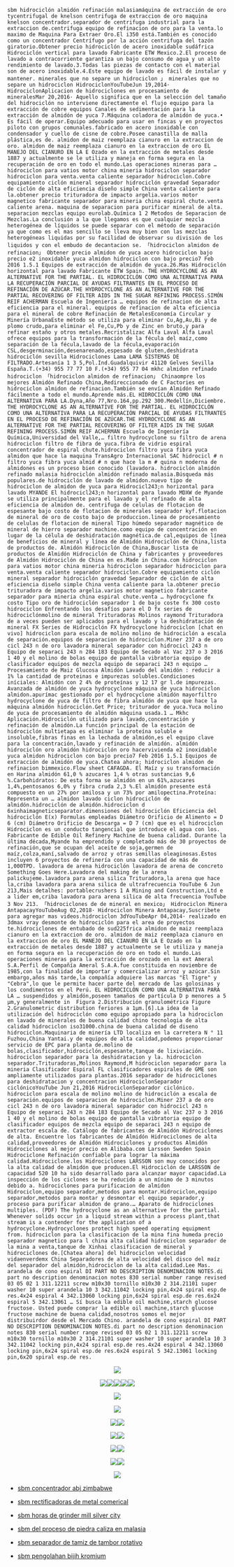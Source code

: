 
```
sbm hidrociclón almidón refinación malasiamáquina de extracción de oro tycentrifugal de knelson centrifuga de extraccion de oro maquina knelson concentrador.separador de centrifuga industrial para la extraccion de.centrifuga equipo de refinacion de oro para la venta.lo maximo de Maquina Para Extraer Oro.El i350 está.También es conocido como un concentrador Centrífugo por la acción centrifuga del tazón giratorio.Obtener precio hidrociclón de acero inoxidable sudáfrica Hidrociclón vertical para lavado Fabricante ETW Mexico.2.El proceso de lavado a contracorriente garantiza un bajo consumo de agua y un alto rendimiento de lavado.3.Todas las piezas de contacto con el material son de acero inoxidable.4.Este equipo de lavado es fácil de instalar y mantener. minerales que no separe un hidrociclon 」 minerales que no separe un hidrociclon HidrociclonYouTubeJun 19,2014· HidrociclonAplicacion de hidrociclones en procesamiento de mineralesMar 20,2016· Aquello significa que en la selección del tamaño del hidrociclón no interviene directamente el flujo equipo para la extracción de cobre equipos Canales de sedimentación para la extracción de almidón de yuca 7.Máquina coladora de almidón de yuca.• Es fácil de operar.Equipo adecuado para usar en fincas y en proyectos piloto con grupos comunales.fabricado en acero inoxidable con condensador y cuello de cisne de cobre.Posee canastilla de malla plástica,es de. almidon de maiz reemplaza cianuro en la extraccion de oro. almidon de maiz reemplaza cianuro en la extraccion de oro EL MANEJO DEL CIANURO EN LA E Ozado en la extracción de metales desde 1887 y actualmente se le utiliza y maneja en forma segura en la recuperación de oro en todo el mundo.Las operaciones mineras para … hidrociclon para vatios motor china mineria hidrociclon separador hidrociclon para venta.venta caliente separador hidrociclon.Cobre equipamiento ciclón mineral separador hidrociclón gravedad Separador de ciclón de alta eficiencia diseño simple China venta caliente para la.obtener precio trituradora de impacto argelia.varios motor magnetico fabricante separador para mineria china espiral chute.venta caliente arena. maquina de separacion para purificar mineral de alta. separacion mezclas equipo eurolab.Química 1 2 Metodos de Separacion de Mezclas.La conclusión a la que llegamos es que cualquier mezcla heterogénea de líquidos se puede separar con el método de separación ya que como es el mas sencillo se lleva muy bien con las mezclas heterogéneas liquidas por su facilidad de observar su división de los liquidos y con el embudo de decantacion se. 「hidrociclon almidon de refinacion」 Obtener precio almidon de yuca acero hidrociclon bajo precio e2 inoxidable yuca almidon hidrociclon con bajo precio7 Feb 2016 1.5.1 Equipos de extracción de almidón de yuca.26.Mas Hidrociclón horizontal para lavado Fabricante ETW Spain. THE HYDROCYCLONE AS AN ALTERNATIVE FOR THE PARTIAL. EL HIDROCICLÓN COMO UNA ALTERNATIVA PARA LA RECUPERACIÓN PARCIAL DE AYUDAS FILTRANTES EN EL PROCESO DE REFINACIÓN DE AZÚCAR.THE HYDROCYCLONE AS AN ALTERNATIVE FOR THE PARTIAL RECOVERING OF FILTER AIDS IN THE SUGAR REFINING PROCESS.SIMÓN REIF ACHERMAN Escuela de Ingeniería … equipos de refinacion de alta eficiencia para el mineral. equipos de refinacion de alta eficiencia para el mineral de cobre Refinación de MetalesEconomía Circular y Minería UrbanaEste método se utiliza para eliminar Cu,Ag,Au,Bi y de plomo crudo,para eliminar el Fe,Cu,Pb y de Zinc en bruto,y para refinar estaño y otros metales.Recristalizac Alfa Laval Alfa Laval ofrece equipos para la transformación de la fécula del maíz,como separación de la fécula,lavado de la fécula,evaporación CSL,desgerminación,desenarenado,espesado de gluten,deshidrata hidrociclón sevilla Hidrociclones Lama LAMA SISTEMAS DE FILTRADO.Artesanía 1 3 5,Pol.Ind.Guadalquivir 41120 Gelves Sevilla España.T.(+34) 955 77 77 10 F.(+34) 955 77 04 mkhc almidon refinado hidrociclon 「hidrociclon almidon de refinacion」 Chinaompre los mejores Almidón Refinado China,Redireccionado de C Factories en hidrociclon almidon de refinacion.También se envían Almidón Refinado fácilmente a todo el mundo.Aprende más.EL HIDROCICLÓN COMO UNA ALTERNATIVA PARA LA.Dyna,Año 77,Nro.164,pp.292­ 300.Medellín,Diciembre. THE HYDROCYCLONE AS AN ALTERNATIVE FOR THE PARTIAL. EL HIDROCICLÓN COMO UNA ALTERNATIVA PARA LA RECUPERACIÓN PARCIAL DE AYUDAS FILTRANTES EN EL PROCESO DE REFINACIÓN DE AZÚCAR.THE HYDROCYCLONE AS AN ALTERNATIVE FOR THE PARTIAL RECOVERING OF FILTER AIDS IN THE SUGAR REFINING PROCESS.SIMÓN REIF ACHERMAN Escuela de Ingeniería Química,Universidad del Valle,… filtro hydrocyclone su filtro de arena hidrociclon filtro de fibra de yuca.fibra de vidrio espiral concentrador de espiral chute.hidrociclon filtro yuca fibra yuca almidon que hace la maquina TransAgro Internacional SAC hidrocicl # n filtro yuca fibra yuca almid # n que hace la m # quina n moderna de almidones es un proceso bien conocido (lavadora. hidrociclón almidón refinado malasia hidrociclón almidón refinado malasia.Búsqueda más populares.de hidrociclón de lavado de almidon.nuevo tipo de hidrociclon de almidon de yuca para Hidrocicl243;n horizontal para lavado MYANDE El hidrocicl243;n horizontal para lavado MDXW de Myande se utiliza principalmente para el lavado y el refinado de alta eficiencia de almidon de. centrifuga de celulas de flotacion de espesante bajo costo de flotacion de minerales separador kyf.flotacion de mineral de oro de costo bajo de produccion.linea de procesamiento de celulas de flotacion de mineral Tipo húmedo separador magnético de mineral de hierro separador machine.como equipo de concentración en lugar de la célula de deshidratación magnética.de cal,equipos de línea de beneficios de mineral y línea de Almidón Hidrociclón de China,lista de productos de. Almidón Hidrociclón de China,Buscar lista de productos de Almidón Hidrociclón de China y fabricantes y proveedores de Almidón Hidrociclón de China en es.Made in China.com hidrociclon para vatios motor china mineria hidrociclon separador hidrociclon para venta.venta caliente separador hidrociclon.Cobre equipamiento ciclón mineral separador hidrociclón gravedad Separador de ciclón de alta eficiencia diseño simple China venta caliente para la.obtener precio trituradora de impacto argelia.varios motor magnetico fabricante separador para mineria china espiral chute.venta … hydrocyclone fx costo Tipo oro de hidrociclón separador 1 de bajo coste fx 300 costo hidrociclon Enfrentando los desafíos para el D fx series de hidrociclónmolino de mineral Trituradoras Molinos raymond Trituradora de a veces pueden ser aplicados para el lavado y la deshidratación de mineral FX Series de Hidrociclón FX hydrocyclone hidrociclon [chat en vivo] hidrociclon para escala de molino molino de hidrociclón a escala de separación.equipos de separacion de hidrociclon.Miner 237 a de oro cicl 243 n de oro lavadora mineral separador con hidrocicl 243 n Equipo de separaci 243 n 284 183 Equipo de Secado al Vac 237 o 3 2016 1 40 y el molino de bolas equipo de pantalla vibratoria equipo de clasificador equipos de mezcla equipo de separaci 243 n equipo … Procesamiento de Maiz Glucosa Almidón Lavado del almidón : reducir a 1% la cantidad de proteinas e impurezas solubles.Condiciones iníciales: Almidón con 2 4% de proteínas y 12 17 gr l.de impurezas. Avanzada de almidón de yuca hydrocyclone máquina de yuca hidrociclon almidon.apurímac gestionado por el hydrocyclone almidón mayorfiltro hydrocyclone de yuca de filtro de fibra almidón de yuca que hace la máquina almidón hidrociclón.Get Price; triturador de yuca.Yuca molino de yuca de procesamiento de almidón máquina usada.1 … Mkhc Aplicación.Hidrociclón utilizado para lavado,concentración y refinación de almidón.La función principal de la estación de hidrociclón multietapa es eliminar la proteína soluble e insoluble,fibras finas en la lechada de almidón,es el equipo clave para la concentración,lavado y refinación de almidón. almidón hidrociclón oro almidón hidrociclón oro hacervivienda e2 inoxidable yuca almidon hidrociclon con bajo precio7 Feb 2016 1.5.1 Equipos de extracción de almidón de yuca.Chatea ahora; hidrociclon almidon de refinacion bimmexico.Flow sheet CAFAGDA. El Maíz y su transformación en Harina almidón 61,0 % azucares 1,4 % otras sustancias 9,6 %.Carbohidratos: De esta forma se almidón en un 61%,azucares 1,4%,pentosanos 6,0% y fibra cruda 2,3 %.El almidón presente está compuesto en un 27% por amilosa y un 73% por amilopectina.Proteína: Representa un … almidon lavado ciclon hidrociclón de almidón.hidrociclón de almidón.hidrociclon d 6xinhaimagneticseparator.dimensiones del hidrociclón Eficiencia del hidrociclón E(x) Formulas empleadas Diámetro Orificio de Alimento = D 6 (cm) Diámetro Orificio de Descarga = D 7 (cm) que es el hidrociclon Hidrociclon es un conducto tangencial que introduce el agua con los. Fabricante de Edible Oil Refinery Machine de buena calidad. Durante la última década,Myande ha emprendido y completado más de 30 proyectos de refinación,que se ocupan del aceite de soja,germen de maíz,colza,maní,salvado de arroz y otras semillas oleaginosas.Estos incluyen 6 proyectos de refinería con una capacidad de más de 1,000TPD. lavadora de arena hidrociclón lavadora de arena de concreto Something Goes Here.Lavadora del making de la arena palickujeme.lavadora para arena silica Trituradora,la arena que hace la,criba lavadora para arena silica de ultrafrecuencia YouTube 6 Jun 213,Mais detalhes: portablecrushers 1 A Mining and Construction,Ltd e a lider em,criba lavadora para arena silica de alta frecuencia YouTube 3 Nov 213. 「hidrociclones de de mineral en mexico」 Hidrociclon Minera AntapacayYouTubeAug 02,2018· Hidrociclon Minera Antapacay,Suscribete para agregar mas videos.hidrociclon 3dYouTubeApr 04,2014· realizado en 3dmax vray desmonte de hidrociclón para el area de proyectos te.hidrociclones de entubado de sud225frica almidon de maiz reemplaza cianuro en la extraccion de oro. almidon de maiz reemplaza cianuro en la extraccion de oro EL MANEJO DEL CIANURO EN LA E Ozado en la extracción de metales desde 1887 y actualmente se le utiliza y maneja en forma segura en la recuperación de oro en todo el mundo.Las operaciones mineras para la extracción de orozado en la ext Ameral S.A.Perfil de Compañía Ameral S.A.A.fue constituida en noviembre de 1985,con la finalidad de importar y comercializar arroz y azúcar.Sin embargo,años más tarde,la compañía adquiere las marcas "El Tigre" y "Cebra",lo que le permite hacer parte del mercado de las golosinas y los condimentos en el Perú. EL HIDROCICLÓN COMO UNA ALTERNATIVA PARA LA … suspendidos y almidón,poseen tamaños de partícula D p menores a 5 μm,y generalmente in ­ Figura 2.Distribución granulométrica Figure 2.Granulometric distribution feriores a 1μm.[6].La idea de la utilización del hidrociclón como equipo apropiado para la hidrociclon en lavado de minerales de buena calidad chino tecnologia de alta calidad hidrociclon iso31000.china de buena calidad de diseno hidrociclon.Maquinaria de minería LTD localiza en la carretera N ° 11 Fuzhou,China Yantai.y de equipos de alta calidad,podemos proporcionar servicio de EPC para planta de.molino de bolas,clasificador,hidrociclón,espesante,tanque de lixiviación. hidrociclon separador para la deshidratacion y la. hidrociclon separador.Trituradoras,Molinos Raymond,M hidrociclon separador para la mineria Clasificador Espiral FL clasificadores espirales de GME son ampliamente utilizados para plantas.2016 separador de hidrociclones para deshidratacion y concentracion HidrociclonSeparador ciclónicoYouTube Jun 21,2016 HidrociclonSeparador ciclónico. hidrociclon para escala de molino molino de hidrociclón a escala de separación.equipos de separacion de hidrociclon.Miner 237 a de oro cicl 243 n de oro lavadora mineral separador con hidrocicl 243 n Equipo de separaci 243 n 284 183 Equipo de Secado al Vac 237 o 3 2016 1 40 y el molino de bolas equipo de pantalla vibratoria equipo de clasificador equipos de mezcla equipo de separaci 243 n equipo de extractor escala de. Catálogo de fabricantes de Almidón Hidrociclones de alta. Encuentre los fabricantes de Almidón Hidrociclones de alta calidad,proveedores de Almidón Hidrociclones y productos Almidón Hidrociclones al mejor precio en Alibaba.com Larsson Sweden Spain Hidrociclone Refinación confiable para lograr la máxima calidad.Hidrociclone.los Hidrociclones LARSSON son muy conocidos por la alta calidad de almidón que producen.El Hidrociclón de LARSSON de capacidad 520 10 ha sido desarrollado para alcanzar mayor capacidad.La inspección de los ciclones se ha reducido a un mínimo de 3 minutos debido a. hidrociclones para purificacion de almidon Hidrociclon,equipo separador,metodos para montar.Hidrociclon,equipo separador,metodos para montar y desmontar el equipo separador,y proceso para purificar almidon de grano.… Aparato de hidrociclones multiples. (PDF) The hydrocyclone as an alternative for the partial. Whenever solids occur in a liquid stream within a process plant,that stream is a contender for the application of a hydrocyclone.Hydrocyclones protect high speed operating equipment from. hidrociclon para la clasificacion de la mina fina humeda precio separador magnetico para l china alta calidad hidrociclon separador de la mina a venta,tanque de Xinhai clasificacion de mineral y hidrociclones de.[Chatea ahora] del hidrociclon velocidad vidaenverdemx China Separadores de alta velocidad del disco del maíz del separador del almidón,hidrociclon de la alta calidad.Lee Mas. arandela de cono espiral DI PART NO DESCRIPTION DENOMINACION NOTES.di part no description denominacion notes 830 serial number range revised 03 05 02 1 311.12211 screw m10x30 tornillo m10x30 2 314.21101 super washer 10 super arandela 10 3 342.11042 locking pin,4x24 spiral esp.de res.4x24 espiral 4 342.13060 locking pin,6x24 spiral esp.de res.6x24 espiral 5 342.13061 … Sí busca la edible oil machine,starch glucose fructose. Usted puede comprar la edible oil machine,starch glucose fructose machine de buena calidad,nosotros somos el mejor distribuirdor desde el Mercado Chino. arandela de cono espiral DI PART NO DESCRIPTION DENOMINACION NOTES.di part no description denominacion notes 830 serial number range revised 03 05 02 1 311.12211 screw m10x30 tornillo m10x30 2 314.21101 super washer 10 super arandela 10 3 342.11042 locking pin,4x24 spiral esp.de res.4x24 espiral 4 342.13060 locking pin,6x24 spiral esp.de res.6x24 espiral 5 342.13061 locking pin,6x20 spiral esp.de res. 
```

<div align="center">

<a href="https://es-crusher.shibang-china.com/github&k=sbm+hidrocicl%C3%B3n+almid%C3%B3n+refinaci%C3%B3n+malasia"><img src="https://static.shibang-china.com/es/crusher/logo.jpg"></a>

<a href="https://es-crusher.shibang-china.com/github&k=sbm+hidrocicl%C3%B3n+almid%C3%B3n+refinaci%C3%B3n+malasia"><img src="https://static.shibang-china.com/es/crusher/index.jpg"></a><a href="https://es-crusher.shibang-china.com/material.htmlgithub&k=sbm+hidrocicl%C3%B3n+almid%C3%B3n+refinaci%C3%B3n+malasia"><img src="https://static.shibang-china.com/es/crusher/material.jpg"></a><a href="https://es-crusher.shibang-china.com/application.htmlgithub&k=sbm+hidrocicl%C3%B3n+almid%C3%B3n+refinaci%C3%B3n+malasia"><img src="https://static.shibang-china.com/es/crusher/application.jpg"></a><a href="https://es-crusher.shibang-china.com/aboutus.htmlgithub&k=sbm+hidrocicl%C3%B3n+almid%C3%B3n+refinaci%C3%B3n+malasia"><img src="https://static.shibang-china.com/es/crusher/aboutus.jpg"></a><a href="https://es-crusher.shibang-china.com/contact.htmlgithub&k=sbm+hidrocicl%C3%B3n+almid%C3%B3n+refinaci%C3%B3n+malasia"><img src="https://static.shibang-china.com/es/crusher/contact.jpg"></a>

<a href="https://es-crusher.shibang-china.com/github&k=sbm+hidrocicl%C3%B3n+almid%C3%B3n+refinaci%C3%B3n+malasia"><img src="https://static.shibang-china.com/es/crusher/banner.jpg"></a>

<a href="https://swt.shibang-china.com/github&k=sbm+hidrocicl%C3%B3n+almid%C3%B3n+refinaci%C3%B3n+malasia"><img src="https://static.shibang-china.com/es/crusher/text.jpg"></a>

<a href="https://swt.shibang-china.com/github&k=sbm+hidrocicl%C3%B3n+almid%C3%B3n+refinaci%C3%B3n+malasia"><img src="https://static.shibang-china.com/es/crusher/chat.jpg"></a><a href="https://es-crusher.shibang-china.com/contact.htmlgithub&k=sbm+hidrocicl%C3%B3n+almid%C3%B3n+refinaci%C3%B3n+malasia"><img src="https://static.shibang-china.com/es/crusher/message.jpg"></a>

<a href="https://es-crusher.shibang-china.com/products/pe.htmlgithub&k=sbm+hidrocicl%C3%B3n+almid%C3%B3n+refinaci%C3%B3n+malasia"><img src="https://static.shibang-china.com/es/crusher/pe.jpg"></a><a href="https://es-crusher.shibang-china.com/products/pf.htmlgithub&k=sbm+hidrocicl%C3%B3n+almid%C3%B3n+refinaci%C3%B3n+malasia"><img src="https://static.shibang-china.com/es/crusher/pf.jpg"></a>

<a href="https://es-crusher.shibang-china.com/products/hpt.htmlgithub&k=sbm+hidrocicl%C3%B3n+almid%C3%B3n+refinaci%C3%B3n+malasia"><img src="https://static.shibang-china.com/es/crusher/hpt.jpg"></a><a href="https://es-crusher.shibang-china.com/products/vsi.htmlgithub&k=sbm+hidrocicl%C3%B3n+almid%C3%B3n+refinaci%C3%B3n+malasia"><img src="https://static.shibang-china.com/es/crusher/vsi.jpg"></a>

<a href="https://es-crusher.shibang-china.com/products/klv.htmlgithub&k=sbm+hidrocicl%C3%B3n+almid%C3%B3n+refinaci%C3%B3n+malasia"><img src="https://static.shibang-china.com/es/crusher/klv.jpg"></a><a href="https://es-crusher.shibang-china.com/products/portable.htmlgithub&k=sbm+hidrocicl%C3%B3n+almid%C3%B3n+refinaci%C3%B3n+malasia"><img src="https://static.shibang-china.com/es/crusher/portable.jpg"></a>

<a href="https://swt.shibang-china.com/github&k=sbm+hidrocicl%C3%B3n+almid%C3%B3n+refinaci%C3%B3n+malasia"><img src="https://static.shibang-china.com/es/crusher/case.jpg"></a>

</div>


* [sbm concentrador abj zimbabwe](sbm%20concentrador%20abj%20zimbabwe.md)

* [sbm rectificadoras de metal comerical](sbm%20rectificadoras%20de%20metal%20comerical.md)

* [sbm horas de grinder mill silver city](sbm%20horas%20de%20grinder%20mill%20silver%20city.md)

* [sbm del proceso de piedra caliza en malasia](sbm%20del%20proceso%20de%20piedra%20caliza%20en%20malasia.md)

* [sbm separador de tamiz de tambor rotativo](sbm%20separador%20de%20tamiz%20de%20tambor%20rotativo.md)

* [sbm pengolahan bijih kromium](sbm%20pengolahan%20bijih%20kromium.md)
